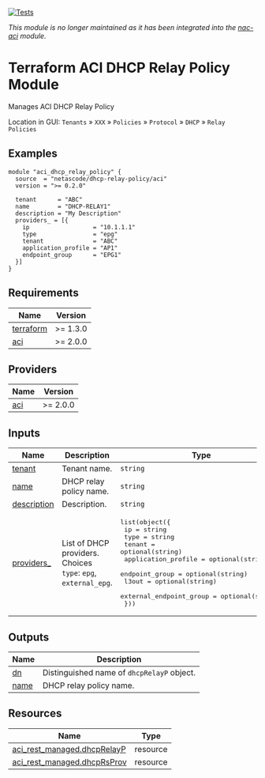 <!-- BEGIN_TF_DOCS -->
[![Tests](https://github.com/netascode/terraform-aci-dhcp-relay-policy/actions/workflows/test.yml/badge.svg)](https://github.com/netascode/terraform-aci-dhcp-relay-policy/actions/workflows/test.yml)

*This module is no longer maintained as it has been integrated into the [nac-aci](https://github.com/netascode/terraform-aci-nac-aci) module.*

# Terraform ACI DHCP Relay Policy Module

Manages ACI DHCP Relay Policy

Location in GUI:
`Tenants` » `XXX` » `Policies` » `Protocol` » `DHCP` » `Relay Policies`

## Examples

```hcl
module "aci_dhcp_relay_policy" {
  source  = "netascode/dhcp-relay-policy/aci"
  version = ">= 0.2.0"

  tenant      = "ABC"
  name        = "DHCP-RELAY1"
  description = "My Description"
  providers_ = [{
    ip                  = "10.1.1.1"
    type                = "epg"
    tenant              = "ABC"
    application_profile = "AP1"
    endpoint_group      = "EPG1"
  }]
}
```

## Requirements

| Name | Version |
|------|---------|
| <a name="requirement_terraform"></a> [terraform](#requirement\_terraform) | >= 1.3.0 |
| <a name="requirement_aci"></a> [aci](#requirement\_aci) | >= 2.0.0 |

## Providers

| Name | Version |
|------|---------|
| <a name="provider_aci"></a> [aci](#provider\_aci) | >= 2.0.0 |

## Inputs

| Name | Description | Type | Default | Required |
|------|-------------|------|---------|:--------:|
| <a name="input_tenant"></a> [tenant](#input\_tenant) | Tenant name. | `string` | n/a | yes |
| <a name="input_name"></a> [name](#input\_name) | DHCP relay policy name. | `string` | n/a | yes |
| <a name="input_description"></a> [description](#input\_description) | Description. | `string` | `""` | no |
| <a name="input_providers_"></a> [providers\_](#input\_providers\_) | List of DHCP providers. Choices `type`: `epg`, `external_epg`. | <pre>list(object({<br>    ip                      = string<br>    type                    = string<br>    tenant                  = optional(string)<br>    application_profile     = optional(string)<br>    endpoint_group          = optional(string)<br>    l3out                   = optional(string)<br>    external_endpoint_group = optional(string)<br>  }))</pre> | `[]` | no |

## Outputs

| Name | Description |
|------|-------------|
| <a name="output_dn"></a> [dn](#output\_dn) | Distinguished name of `dhcpRelayP` object. |
| <a name="output_name"></a> [name](#output\_name) | DHCP relay policy name. |

## Resources

| Name | Type |
|------|------|
| [aci_rest_managed.dhcpRelayP](https://registry.terraform.io/providers/CiscoDevNet/aci/latest/docs/resources/rest_managed) | resource |
| [aci_rest_managed.dhcpRsProv](https://registry.terraform.io/providers/CiscoDevNet/aci/latest/docs/resources/rest_managed) | resource |
<!-- END_TF_DOCS -->